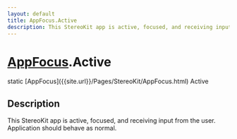 ```yaml
---
layout: default
title: AppFocus.Active
description: This StereoKit app is active, focused, and receiving input from the user. Application should behave as normal.
---
```

# [AppFocus]({{site.url}}/Pages/StereoKit/AppFocus.html).Active

<div class='signature' markdown='1'>
static [AppFocus]({{site.url}}/Pages/StereoKit/AppFocus.html) Active
</div>

## Description
This StereoKit app is active, focused, and receiving input from the
user. Application should behave as normal.

